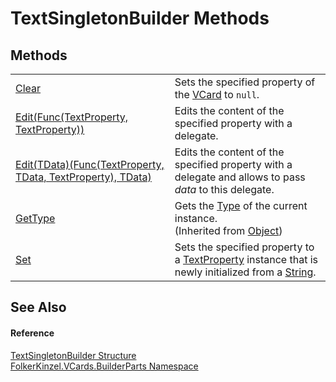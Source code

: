 # TextSingletonBuilder Methods




## Methods
<table>
<tr>
<td><a href="db62aeae-c9eb-731e-3e17-85eadbbb2e7b.md">Clear</a></td>
<td>Sets the specified property of the <a href="3e2b7a12-e0a3-230d-01ba-69b9f3ec3464.md">VCard</a> to <code>null</code>.</td></tr>
<tr>
<td><a href="41c4e0fd-1932-0d27-d5c8-4ecae9b621bc.md">Edit(Func(TextProperty, TextProperty))</a></td>
<td>Edits the content of the specified property with a delegate.</td></tr>
<tr>
<td><a href="ba3372e6-fe23-7070-2190-c2f54f6ae452.md">Edit(TData)(Func(TextProperty, TData, TextProperty), TData)</a></td>
<td>Edits the content of the specified property with a delegate and allows to pass <em>data</em> to this delegate.</td></tr>
<tr>
<td><a href="https://learn.microsoft.com/dotnet/api/system.object.gettype" target="_blank" rel="noopener noreferrer">GetType</a></td>
<td>Gets the <a href="https://learn.microsoft.com/dotnet/api/system.type" target="_blank" rel="noopener noreferrer">Type</a> of the current instance.<br />(Inherited from <a href="https://learn.microsoft.com/dotnet/api/system.object" target="_blank" rel="noopener noreferrer">Object</a>)</td></tr>
<tr>
<td><a href="54081834-8960-a1f9-0073-db59032c8a4a.md">Set</a></td>
<td>Sets the specified property to a <a href="27f474f1-d496-3582-a707-2518da27485f.md">TextProperty</a> instance that is newly initialized from a <a href="https://learn.microsoft.com/dotnet/api/system.string" target="_blank" rel="noopener noreferrer">String</a>.</td></tr>
</table>

## See Also


#### Reference
<a href="d32a749a-2d36-a428-62e6-c75745fa8b6d.md">TextSingletonBuilder Structure</a>  
<a href="30716183-7f69-ceb8-b5fe-4d9f23e7fd2b.md">FolkerKinzel.VCards.BuilderParts Namespace</a>  
